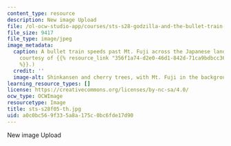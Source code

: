 ```yaml
---
content_type: resource
description: New image Upload
file: /ol-ocw-studio-app/courses/sts-s28-godzilla-and-the-bullet-train-technology-and-culture-in-modern-japan-fall-2005/a0c0bc569f335a8a175c0bc6fde17d90_sts-s28f05-th.jpg
file_size: 9417
file_type: image/jpeg
image_metadata:
  caption: A bullet train speeds past Mt. Fuji across the Japanese landscape. (Image
    courtesy of {{% resource_link "356f1a74-d2e0-46d1-842d-71ca9bdbcc36" "Wikipedia"
    %}}.)
  credit: ''
  image-alt: Shinkansen and cherry trees, with Mt. Fuji in the background.
learning_resource_types: []
license: https://creativecommons.org/licenses/by-nc-sa/4.0/
ocw_type: OCWImage
resourcetype: Image
title: sts-s28f05-th.jpg
uid: a0c0bc56-9f33-5a8a-175c-0bc6fde17d90
---
```

New image Upload